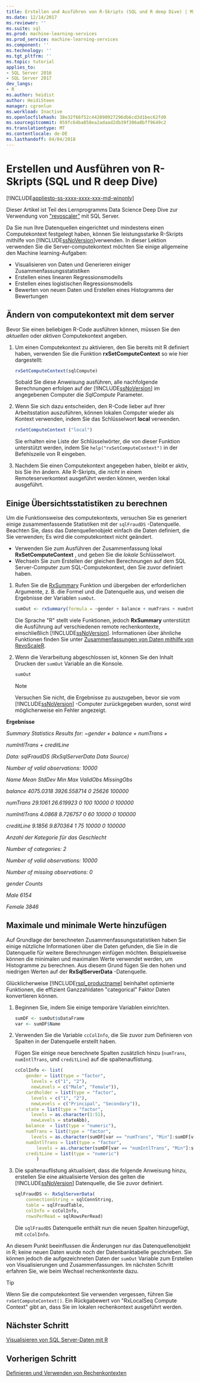 ```yaml
---
title: Erstellen und Ausführen von R-Skripts (SQL und R deep Dive) | Microsoft Docs
ms.date: 12/14/2017
ms.reviewer: ''
ms.suite: sql
ms.prod: machine-learning-services
ms.prod_service: machine-learning-services
ms.component: ''
ms.technology: ''
ms.tgt_pltfrm: ''
ms.topic: tutorial
applies_to:
- SQL Server 2016
- SQL Server 2017
dev_langs:
- R
ms.author: heidist
author: HeidiSteen
manager: cgronlun
ms.workload: Inactive
ms.openlocfilehash: 38e32f66f52c442090927296db6cd3d1bec62fd0
ms.sourcegitcommit: 059fc64ba858ea2adaad2db39f306a8bff9649c2
ms.translationtype: MT
ms.contentlocale: de-DE
ms.lasthandoff: 04/04/2018
---
```

# <a name="create-and-run-r-scripts-sql-and-r-deep-dive"></a>Erstellen und Ausführen von R-Skripts (SQL und R deep Dive)
[!INCLUDE[appliesto-ss-xxxx-xxxx-xxx-md-winonly](../../includes/appliesto-ss-xxxx-xxxx-xxx-md-winonly.md)]

Dieser Artikel ist Teil des Lernprogramms Data Science Deep Dive zur Verwendung von ["revoscaler"](https://docs.microsoft.com/machine-learning-server/r-reference/revoscaler/revoscaler) mit SQL Server.

Da Sie nun Ihre Datenquellen eingerichtet und mindestens einen Computekontext festgelegt haben, können Sie leistungsstarke R-Skripts mithilfe von [!INCLUDE[ssNoVersion](../../includes/ssnoversion-md.md)]verwenden.  In dieser Lektion verwenden Sie die Server-computekontext möchten Sie einige allgemeine den Machine learning-Aufgaben:

- Visualisieren von Daten und Generieren einiger Zusammenfassungsstatistiken
- Erstellen eines linearen Regressionsmodells
- Erstellen eines logistischen Regressionsmodells
- Bewerten von neuen Daten und Erstellen eines Histogramms der Bewertungen

## <a name="change-compute-context-to-the-server"></a>Ändern von computekontext mit dem server

Bevor Sie einen beliebigen R-Code ausführen können, müssen Sie den *aktuellen* oder *aktiven* Computekontext angeben.

1. Um einen Computekontext zu aktivieren, den Sie bereits mit R definiert haben, verwenden Sie die Funktion **rxSetComputeContext** so wie hier dargestellt:
  
    ```R
    rxSetComputeContext(sqlCompute)
    ```
  
    Sobald Sie diese Anweisung ausführen, alle nachfolgende Berechnungen erfolgen auf der [!INCLUDE[ssNoVersion](../../includes/ssnoversion-md.md)] im angegebenen Computer die *SqlCompute* Parameter.
  
2. Wenn Sie sich dazu entscheiden, den R-Code lieber auf Ihrer Arbeitsstation auszuführen, können lokalen Computer wieder als Kontext verwenden, indem Sie das Schlüsselwort  **local** verwenden.
  
    ```R
    rxSetComputeContext ("local")
    ```
  
    Sie erhalten eine Liste der Schlüsselwörter, die von dieser Funktion unterstützt werden, indem Sie `help("rxSetComputeContext")` in der Befehlszeile von R eingeben.
  
3. Nachdem Sie einen Computekontext angegeben haben, bleibt er aktiv, bis Sie ihn ändern. Alle R-Skripts, die *nicht* in einem Remoteserverkontext ausgeführt werden können, werden lokal ausgeführt.

## <a name="compute-some-summary-statistics"></a>Einige Übersichtsstatistiken zu berechnen

Um die Funktionsweise des computekontexts, versuchen Sie es generiert einige zusammenfassende Statistiken mit der `sqlFraudDS` -Datenquelle.  Beachten Sie, dass das Datenquellenobjekt einfach die Daten definiert, die Sie verwenden; Es wird die computekontext nicht geändert.

+ Verwenden Sie zum Ausführen der Zusammenfassung lokal **RxSetComputeContext** , und geben Sie die _lokale_ Schlüsselwort.
+ Wechseln Sie zum Erstellen der gleichen Berechnungen auf dem SQL Server-Computer zum SQL-Computekontext, den Sie zuvor definiert haben.

1. Rufen Sie die [RxSummary](https://docs.microsoft.com/machine-learning-server/r-reference/revoscaler/rxsummary) Funktion und übergeben der erforderlichen Argumente, z. B. die Formel und die Datenquelle aus, und weisen die Ergebnisse der Variablen `sumOut`.
  
    ```R
    sumOut <- rxSummary(formula = ~gender + balance + numTrans + numIntlTrans + creditLine, data = sqlFraudDS)
    ```
  
    Die Sprache "R" stellt viele Funktionen, jedoch **RxSummary** unterstützt die Ausführung auf verschiedenen remote rechenkontexte, einschließlich [!INCLUDE[ssNoVersion](../../includes/ssnoversion-md.md)]. Informationen über ähnliche Funktionen finden Sie unter [Zusammenfassungen von Daten mithilfe von RevoScaleR](https://docs.microsoft.com/machine-learning-server/r/how-to-revoscaler-data-summaries).
  
2. Wenn die Verarbeitung abgeschlossen ist, können Sie den Inhalt Drucken der `sumOut` Variable an die Konsole.
  
    ```R
    sumOut
    ```
  
    > [!NOTE]
    > Versuchen Sie nicht, die Ergebnisse zu auszugeben, bevor sie vom [!INCLUDE[ssNoVersion](../../includes/ssnoversion-md.md)] -Computer zurückgegeben wurden, sonst wird möglicherweise ein Fehler angezeigt.

**Ergebnisse**

*Summary Statistics Results for: ~gender + balance + numTrans +*

 *numIntlTrans + creditLine*

 *Data: sqlFraudDS (RxSqlServerData Data Source)*

 *Number of valid observations: 10000*

 *Name  Mean    StdDev  Min Max ValidObs    MissingObs*

 *balance       4075.0318 3926.558714            0   25626 100000*

 *numTrans        29.1061   26.619923 0     100 10000    0           100000*

 *numIntlTrans     4.0868    8.726757 0      60 10000    0           100000*

 *creditLine       9.1856    9.870364 1      75 10000    0          100000*

 *Anzahl der Kategorie für das Geschlecht*

 *Number of categories: 2*

 *Number of valid observations: 10000*

 *Number of missing observations: 0*

 *gender Counts*

 *Male 6154*

  *Female 3846*

## <a name="add-maximum-and-minimum-values"></a>Maximale und minimale Werte hinzufügen

Auf Grundlage der berechneten Zusammenfassungsstatistiken haben Sie einige nützliche Informationen über die Daten gefunden, die Sie in die Datenquelle für weitere Berechnungen einfügen möchten. Beispielsweise können die minimalen und maximalen Werte verwendet werden, um Histogramme zu berechnen. Aus diesem Grund fügen Sie den hohen und niedrigen Werten auf der **RxSqlServerData** -Datenquelle.

Glücklicherweise [!INCLUDE[rsql_productname](../../includes/rsql-productname-md.md)] beinhaltet optimierte Funktionen, die effizient Ganzzahldaten "categorical" Faktor Daten konvertieren können.

1. Beginnen Sie, indem Sie einige temporäre Variablen einrichten.
  
    ```R
    sumDF <- sumOut$sDataFrame
    var <- sumDF$Name
    ```
  
2. Verwenden Sie die Variable `ccColInfo`, die Sie zuvor zum Definieren von Spalten in der Datenquelle erstellt haben.
  
    Fügen Sie einige neue berechnete Spalten zusätzlich hinzu (`numTrans`, `numIntlTrans`, und `creditLine`) auf die spaltenauflistung.
  
    ```R 
    ccColInfo <- list(
        gender = list(type = "factor",
          levels = c("1", "2"), 
          newLevels = c("Male", "Female")),
        cardholder = list(type = "factor",
          levels = c("1", "2"), 
          newLevels = c("Principal", "Secondary")), 
        state = list(type = "factor", 
          levels = as.character(1:51), 
          newLevels = stateAbb), 
        balance  = list(type = "numeric"),
        numTrans = list(type = "factor", 
          levels = as.character(sumDF[var == "numTrans", "Min"]:sumDF[var == "numTrans", "Max"])),
        numIntlTrans = list(type = "factor",  
            levels = as.character(sumDF[var == "numIntlTrans", "Min"]:sumDF[var =="numIntlTrans", "Max"])),
        creditLine = list(type = "numeric")
            )
    ```
  
3. Die spaltenauflistung aktualisiert, dass die folgende Anweisung hinzu, erstellen Sie eine aktualisierte Version des gelten die [!INCLUDE[ssNoVersion](../../includes/ssnoversion-md.md)] Datenquelle, die Sie zuvor definiert.
  
    ```R
    sqlFraudDS <- RxSqlServerData(
        connectionString = sqlConnString,
        table = sqlFraudTable,
        colInfo = ccColInfo,
        rowsPerRead = sqlRowsPerRead)
    ```
  
    Die `sqlFraudDS` Datenquelle enthält nun die neuen Spalten hinzugefügt, mit `ccColInfo`.
  

An diesem Punkt beeinflussen die Änderungen nur das Datenquellenobjekt in R; keine neuen Daten wurde noch der Datenbanktabelle geschrieben. Sie können jedoch die aufgezeichneten Daten der `sumOut` Variable zum Erstellen von Visualisierungen und Zusammenfassungen. Im nächsten Schritt erfahren Sie, wie beim Wechsel rechenkontexte dazu.

> [!TIP]
> Wenn Sie die computekontext Sie verwenden vergessen, führen Sie `rxGetComputeContext()`.  Ein Rückgabewert von "RxLocalSeq Compute Context" gibt an, dass Sie im lokalen rechenkontext ausgeführt werden.

## <a name="next-step"></a>Nächster Schritt

[Visualisieren von SQL Server-Daten mit R](../../advanced-analytics/tutorials/deepdive-visualize-sql-server-data-using-r.md)

## <a name="previous-step"></a>Vorherigen Schritt

[Definieren und Verwenden von Rechenkontexten](../../advanced-analytics/tutorials/deepdive-define-and-use-compute-contexts.md)
